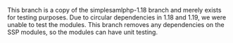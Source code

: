 This branch is a copy of the simplesamlphp-1.18 branch and merely exists for testing purposes.
Due to circular dependencies in 1.18 and 1.19, we were unable to test the modules.
This branch removes any dependencies on the SSP modules, so the modules can have unit testing.
